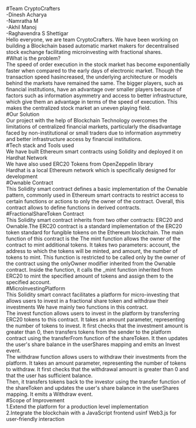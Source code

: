 #Team CryptoCrafters<br>
-Dinesh Acharya<br>
-Namratha M<br>
-Akhil Manoj<br>
-Raghavendra S Shettigar<br>
Hello everyone, we are team CryptoCrafters. We have been working on building a Blockchain based automatic market makers for decentralised stock exchange facilitating microinvesting with fractional shares.<br>
#What is the problem?<br>
The speed of order execution in the stock market has become exponentially faster when compared to the early days of electronic market. Though the transaction speed hasincreased, the underlying architecture 
or models behind the markets have remained the same. The bigger players, such as financial institutions, have an advantage over smaller players because of factors such as information asymmetry and access to
better infrastructure, which give them an advantage in terms of the speed of execution. This makes the centralized stock market an uneven playing field.<br>
#Our Solution<br>
Our project with the help of Blockchain Technology overcomes the limitations of centralized financial markets, particularly the disadvantage faced by non-institutional or small traders due to information asymmetry
and better infrastructure access by financial institutions.<br>
#Tech stack and Tools used<br>
We have built Ethereum smart contracts using Solidity and deployed it on Hardhat Network<br>
We have also used ERC20 Tokens from OpenZeppelin library<br>
Hardhat is a local Ethereum network which is specifically designed for development<br>
#Ownable Contract<br>
This Solidity smart contract defines a basic implementation of the Ownable pattern, commonly used in Ethereum smart contracts to restrict access to certain functions or actions to only the owner of the contract.
Overall, this contract allows to define functions in derived contracts.<br>
#FractionalShareToken Contract<br>
This Solidity smart contract inherits from two other contracts: ERC20 and Ownable.The ERC20 contract is a standard implementation of the ERC20 token standard for fungible tokens on the Ethereum blockchain.
The main function of this contract is the The mint function allows the owner of the contract to mint additional tokens. It takes two parameters: account, the address to which the tokens will be minted, and amount, the number of tokens to mint. This function is restricted to be called only by the owner of the contract using the onlyOwner modifier inherited from the Ownable contract. Inside the function, it calls the _mint function inherited from ERC20 to mint the specified amount of tokens and assign them to the specified account.<br>
#MicroInvestingPlatform<br>
This Solidity smart conract facilitates a platform for micro-investing that allows users to invest in a fractional share token and withdraw their investments
We have mainly two functions in this contract.<br>
The invest function allows users to invest in the platform by transferring ERC20 tokens to this contract. It takes an amount parameter, representing the number of tokens to invest. It first checks that the investment amount is greater than 0, then transfers tokens from the sender to the platform contract using the transferFrom function of the shareToken. It then updates the user's share balance in the userShares mapping and emits an Invest event.<br>
The withdraw function allows users to withdraw their investments from the platform. It takes an amount parameter, representing the number of tokens to withdraw. It first checks that the withdrawal amount is greater than 0 and that the user has sufficient balance.<br>
Then, it transfers tokens back to the investor using the transfer function of the shareToken and updates the user's share balance in the userShares mapping. It emits a Withdraw event.<br>
#Scope of Improvement<br>
1.Extend the platform for a production level implementation<br>
2.Integrate the blockchain with a JavaScript frontend usinf Web3.js for user-friendly interaction<br>


